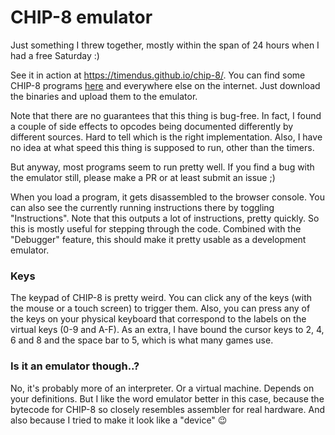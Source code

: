 # CHIP-8 emulator

Just something I threw together, mostly within the span of 24 hours when I had a
free Saturday :)

See it in action at https://timendus.github.io/chip-8/. You can find some
CHIP-8 programs [here](https://github.com/dmatlack/chip8) and everywhere else on
the internet. Just download the binaries and upload them to the emulator.

Note that there are no guarantees that this thing is bug-free. In fact, I found
a couple of side effects to opcodes being documented differently by different
sources. Hard to tell which is the right implementation. Also, I have no idea at
what speed this thing is supposed to run, other than the timers.

But anyway, most programs seem to run pretty well. If you find a bug with the
emulator still, please make a PR or at least submit an issue ;)

When you load a program, it gets disassembled to the browser console. You can
also see the currently running instructions there by toggling "Instructions".
Note that this outputs a lot of instructions, pretty quickly. So this is mostly
useful for stepping through the code. Combined with the "Debugger" feature, this
should make it pretty usable as a development emulator.

### Keys

The keypad of CHIP-8 is pretty weird. You can click any of the keys (with the
mouse or a touch screen) to trigger them. Also, you can press any of the keys on
your physical keyboard that correspond to the labels on the virtual keys (0-9
and A-F). As an extra, I have bound the cursor keys to 2, 4, 6 and 8 and the
space bar to 5, which is what many games use.

### Is it an emulator though..?

No, it's probably more of an interpreter. Or a virtual machine. Depends on your
definitions. But I like the word emulator better in this case, because the
bytecode for CHIP-8 so closely resembles assembler for real hardware. And also
because I tried to make it look like a "device" 😉
